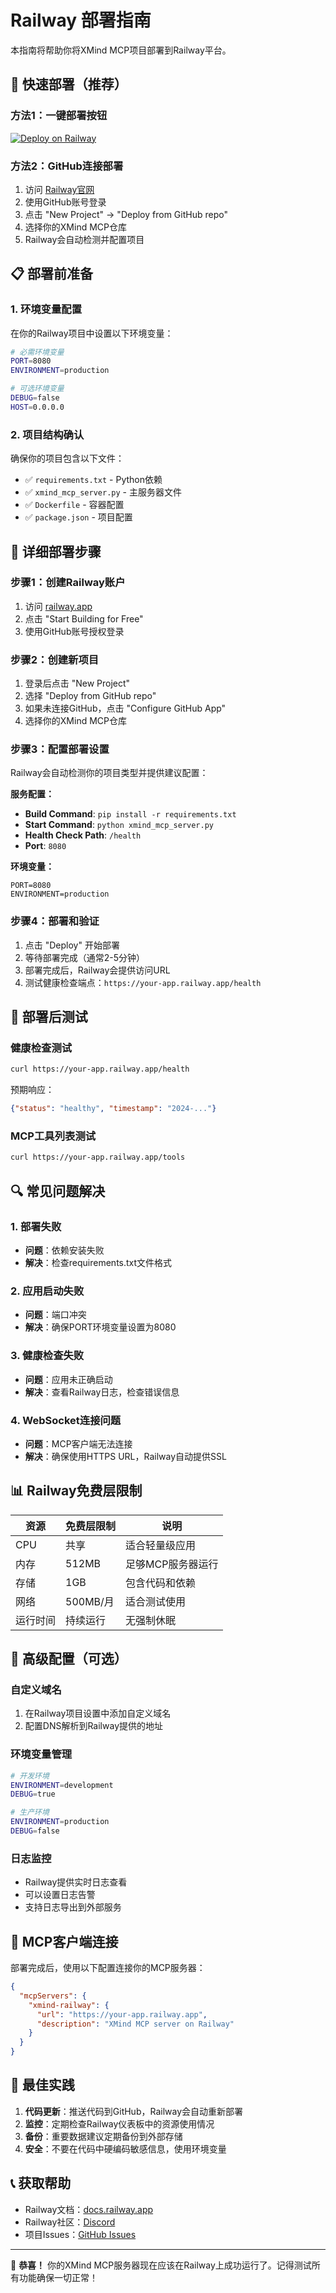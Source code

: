# Railway 部署指南

本指南将帮助你将XMind MCP项目部署到Railway平台。

## 🚄 快速部署（推荐）

### 方法1：一键部署按钮
[![Deploy on Railway](https://railway.app/button.svg)](https://railway.app/new/template?template=https%3A%2F%2Fgithub.com%2FMaster-Frank%2FXmindMcp&envs=PORT%2CENVIRONMENT&PORT=8080&ENVIRONMENT=production)

### 方法2：GitHub连接部署
1. 访问 [Railway官网](https://railway.app)
2. 使用GitHub账号登录
3. 点击 "New Project" → "Deploy from GitHub repo"
4. 选择你的XMind MCP仓库
5. Railway会自动检测并配置项目

## 📋 部署前准备

### 1. 环境变量配置
在你的Railway项目中设置以下环境变量：

```bash
# 必需环境变量
PORT=8080
ENVIRONMENT=production

# 可选环境变量
DEBUG=false
HOST=0.0.0.0
```

### 2. 项目结构确认
确保你的项目包含以下文件：
- ✅ `requirements.txt` - Python依赖
- ✅ `xmind_mcp_server.py` - 主服务器文件
- ✅ `Dockerfile` - 容器配置
- ✅ `package.json` - 项目配置

## 🔧 详细部署步骤

### 步骤1：创建Railway账户
1. 访问 [railway.app](https://railway.app)
2. 点击 "Start Building for Free"
3. 使用GitHub账号授权登录

### 步骤2：创建新项目
1. 登录后点击 "New Project"
2. 选择 "Deploy from GitHub repo"
3. 如果未连接GitHub，点击 "Configure GitHub App"
4. 选择你的XMind MCP仓库

### 步骤3：配置部署设置
Railway会自动检测你的项目类型并提供建议配置：

**服务配置：**
- **Build Command**: `pip install -r requirements.txt`
- **Start Command**: `python xmind_mcp_server.py`
- **Health Check Path**: `/health`
- **Port**: `8080`

**环境变量：**
```
PORT=8080
ENVIRONMENT=production
```

### 步骤4：部署和验证
1. 点击 "Deploy" 开始部署
2. 等待部署完成（通常2-5分钟）
3. 部署完成后，Railway会提供访问URL
4. 测试健康检查端点：`https://your-app.railway.app/health`

## 🧪 部署后测试

### 健康检查测试
```bash
curl https://your-app.railway.app/health
```

预期响应：
```json
{"status": "healthy", "timestamp": "2024-..."}
```

### MCP工具列表测试
```bash
curl https://your-app.railway.app/tools
```

## 🔍 常见问题解决

### 1. 部署失败
- **问题**：依赖安装失败
- **解决**：检查requirements.txt文件格式

### 2. 应用启动失败
- **问题**：端口冲突
- **解决**：确保PORT环境变量设置为8080

### 3. 健康检查失败
- **问题**：应用未正确启动
- **解决**：查看Railway日志，检查错误信息

### 4. WebSocket连接问题
- **问题**：MCP客户端无法连接
- **解决**：确保使用HTTPS URL，Railway自动提供SSL

## 📊 Railway免费层限制

| 资源 | 免费层限制 | 说明 |
|------|------------|------|
| CPU | 共享 | 适合轻量级应用 |
| 内存 | 512MB | 足够MCP服务器运行 |
| 存储 | 1GB | 包含代码和依赖 |
| 网络 | 500MB/月 | 适合测试使用 |
| 运行时间 | 持续运行 | 无强制休眠 |

## 🚀 高级配置（可选）

### 自定义域名
1. 在Railway项目设置中添加自定义域名
2. 配置DNS解析到Railway提供的地址

### 环境变量管理
```bash
# 开发环境
ENVIRONMENT=development
DEBUG=true

# 生产环境
ENVIRONMENT=production
DEBUG=false
```

### 日志监控
- Railway提供实时日志查看
- 可以设置日志告警
- 支持日志导出到外部服务

## 📱 MCP客户端连接

部署完成后，使用以下配置连接你的MCP服务器：

```json
{
  "mcpServers": {
    "xmind-railway": {
      "url": "https://your-app.railway.app",
      "description": "XMind MCP server on Railway"
    }
  }
}
```

## 🎯 最佳实践

1. **代码更新**：推送代码到GitHub，Railway会自动重新部署
2. **监控**：定期检查Railway仪表板中的资源使用情况
3. **备份**：重要数据建议定期备份到外部存储
4. **安全**：不要在代码中硬编码敏感信息，使用环境变量

## 📞 获取帮助

- Railway文档：[docs.railway.app](https://docs.railway.app)
- Railway社区：[Discord](https://discord.gg/railway)
- 项目Issues：[GitHub Issues](https://github.com/Master-Frank/XmindMcp/issues)

---

🎉 **恭喜！** 你的XMind MCP服务器现在应该在Railway上成功运行了。记得测试所有功能确保一切正常！